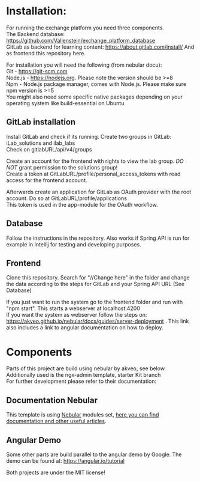 
 # Installation:
For running the exchange platform you need three components.\
The Backend database: https://github.com/Vallenstein/exchange_platform_database \
GitLab as backend for learning content: https://about.gitlab.com/install/
And as frontend this repository here.

For installation you will need the following (from nebular docu): \
  Git - https://git-scm.com \
  Node.js - https://nodejs.org. Please note the version should be >=8 \
  Npm - Node.js package manager, comes with Node.js. Please make sure npm version is >=5 \
  You might also need some specific native packages depending on your operating system like build-essential on Ubuntu

## GitLab installation
Install GitLab and check if its running.
Create two groups in GitLab: iLab_solutions and ilab_labs \
Check on gitlabURL/api/v4/groups 

Create an account for the frontend with rights to view the lab group. *DO NOT* grant permission to the solutions group! \
Create a token at GitLabURL/profile/personal_access_tokens with read access for the frontend account.

Afterwards create an application for GitLab as OAuth provider with the root account.
Do so at GitLabURL/profile/applications \
This token is used in the app-module for the OAuth workflow.


## Database
Follow the instructions in the repository. Also works if Spring API is run for example in Intellij for testing and developing purposes.

## Frontend
Clone this repository. Search for "//Change here" in the folder and change the data according to the steps for GitLab and your Spring API URL (See Database)

If you just want to run the system go to the frontend folder and run with "npm start". This starts a webserver at localhost:4200 \
If you want the system as webserver follow the steps on:
https://akveo.github.io/nebular/docs/guides/server-deployment . This link also includes a link to angular documentation on how to deploy.


# Components
Parts of this project are build using nebular by akveo, see below.
Additionally used is the ngx-admin template, starter Kit branch \
For further development please refer to their documentation:

## Documentation Nebular
This template is using [Nebular](https://github.com/akveo/nebular) modules set, [here you can find documentation and other useful articles](https://akveo.github.io/nebular/docs/installation/based-on-starter-kit-ngxadmin).

## Angular Demo
Some other parts are build parallel to the angular demo by Google. The demo can be found at:
https://angular.io/tutorial

Both projects are under the MIT license!